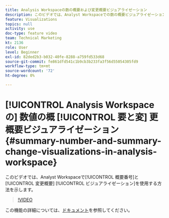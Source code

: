 ```yaml
---
title: Analysis Workspaceの数の概要および変更概要ビジュアライゼーション
description: このビデオでは、Analyst Workspaceでの数の概要ビジュアライゼーションと変更の概要ビジュアライゼーションの使用方法を示します。
feature: Visualizations
topics: null
activity: use
doc-type: feature video
team: Technical Marketing
kt: 2136
role: User
level: Beginner
exl-id: 82ded2b3-b032-40fe-8288-a759fd533d68
source-git-commit: fe861dfd541c1b9cb3b233fa3f56d55054305fd9
workflow-type: tm+mt
source-wordcount: '72'
ht-degree: 0%

---
```


# [!UICONTROL Analysis Workspaceの] 数値の概 [!UICONTROL 要と変]  更概要ビジュアライゼーション {#summary-number-and-summary-change-visualizations-in-analysis-workspace}

このビデオでは、Analyst Workspaceで[!UICONTROL 概要番号]と[!UICONTROL 変更概要] [!UICONTROL ビジュアライゼーション]を使用する方法を示します。

>[!VIDEO](https://video.tv.adobe.com/v/23992/?quality=12)

この機能の詳細については、[ドキュメント](https://experienceleague.adobe.com/docs/analytics/analyze/analysis-workspace/visualizations/summary-number-change.html?lang=en)を参照してください。
